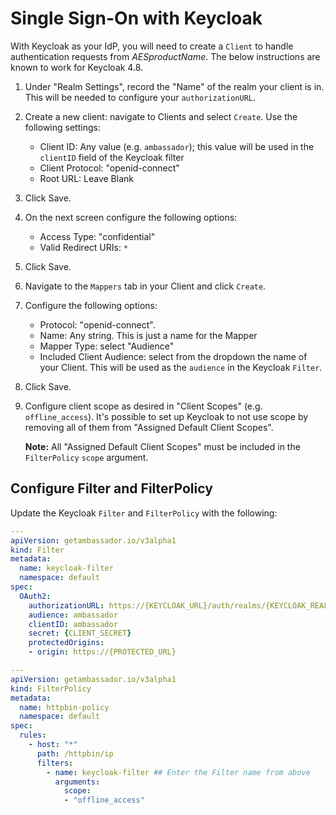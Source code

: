 # Single Sign-On with Keycloak

With Keycloak as your IdP, you will need to create a `Client` to handle authentication requests from $AESproductName$. The below instructions are known to work for Keycloak 4.8.

1. Under "Realm Settings", record the "Name" of the realm your client is in. This will be needed to configure your `authorizationURL`.
2. Create a new client: navigate to Clients and select `Create`. Use the following settings:
   - Client ID: Any value (e.g. `ambassador`); this value will be used in the `clientID` field of the Keycloak filter
   - Client Protocol: "openid-connect"
   - Root URL: Leave Blank

3. Click Save.

4. On the next screen configure the following options:
   - Access Type: "confidential"
   - Valid Redirect URIs: `*`

5. Click Save.
6. Navigate to the `Mappers` tab in your Client and click `Create`.
7. Configure the following options:
   - Protocol: "openid-connect".
   - Name: Any string. This is just a name for the Mapper
   - Mapper Type: select "Audience"
   - Included Client Audience: select from the dropdown the name of your Client. This will be used as the `audience` in the Keycloak `Filter`.

8. Click Save.

9. Configure client scope as desired in "Client Scopes"
   (e.g. `offline_access`).  It's possible to set up Keycloak to not
   use scope by removing all of them from "Assigned Default Client
   Scopes".

   **Note:** All "Assigned Default Client Scopes" must be included in
   the `FilterPolicy` `scope` argument.

## Configure Filter and FilterPolicy

Update the Keycloak `Filter` and `FilterPolicy` with the following:

   ```yaml
   ---
   apiVersion: getambassador.io/v3alpha1
   kind: Filter
   metadata:
     name: keycloak-filter
     namespace: default
   spec:
     OAuth2:
       authorizationURL: https://{KEYCLOAK_URL}/auth/realms/{KEYCLOAK_REALM}
       audience: ambassador
       clientID: ambassador
       secret: {CLIENT_SECRET}
       protectedOrigins:
       - origin: https://{PROTECTED_URL}
   ```

   ```yaml
   ---
   apiVersion: getambassador.io/v3alpha1
   kind: FilterPolicy
   metadata:
     name: httpbin-policy
     namespace: default
   spec:
     rules:
       - host: "*"
         path: /httpbin/ip
         filters:
           - name: keycloak-filter ## Enter the Filter name from above
             arguments:
               scope:
               - "offline_access"
   ```
